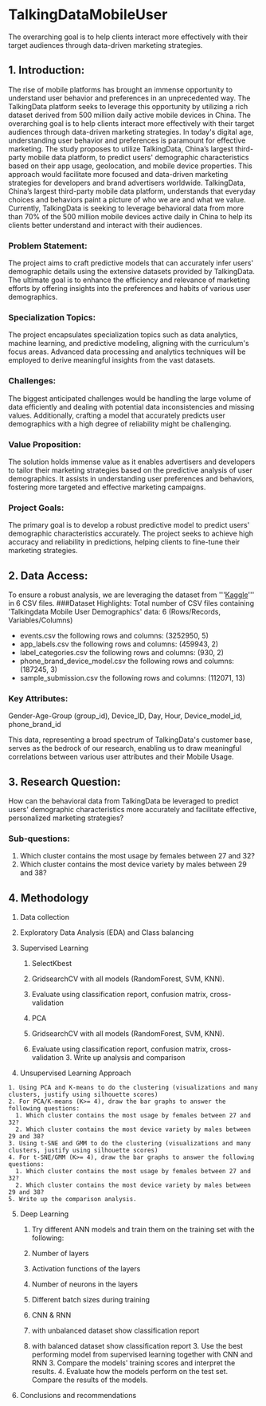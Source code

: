 # TalkingDataMobileUser
The overarching goal is to help clients interact more effectively with their target audiences through data-driven marketing strategies.

## 1. Introduction:
The rise of mobile platforms has brought an immense opportunity to understand user behavior and preferences in an unprecedented way. The TalkingData platform seeks to leverage this opportunity by utilizing a rich dataset derived from 500 million daily active mobile devices in China. The overarching goal is to help clients interact more effectively with their target audiences through data-driven marketing strategies.
In today's digital age, understanding user behavior and preferences is paramount for effective marketing. The study proposes to utilize TalkingData, China’s largest third-party mobile data platform, to predict users' demographic characteristics based on their app usage, geolocation, and mobile device properties. This approach would facilitate more focused and data-driven marketing strategies for developers and brand advertisers worldwide.
TalkingData, China’s largest third-party mobile data platform, understands that everyday choices and behaviors paint a picture of who we are and what we value. Currently, TalkingData is seeking to leverage behavioral data from more than 70% of the 500 million mobile devices active daily in China to help its clients better understand and interact with their audiences.

### Problem Statement:
The project aims to craft predictive models that can accurately infer users' demographic details using the extensive datasets provided by TalkingData. The ultimate goal is to enhance the efficiency and relevance of marketing efforts by offering insights into the preferences and habits of various user demographics.

### Specialization Topics:
The project encapsulates specialization topics such as data analytics, machine learning, and predictive modeling, aligning with the curriculum's focus areas. Advanced data processing and analytics techniques will be employed to derive meaningful insights from the vast datasets.
### Challenges:
The biggest anticipated challenges would be handling the large volume of data efficiently and dealing with potential data inconsistencies and missing values. Additionally, crafting a model that accurately predicts user demographics with a high degree of reliability might be challenging.
### Value Proposition:
The solution holds immense value as it enables advertisers and developers to tailor their marketing strategies based on the predictive analysis of user demographics. It assists in understanding user preferences and behaviors, fostering more targeted and effective marketing campaigns.
### Project Goals:
The primary goal is to develop a robust predictive model to predict users' demographic characteristics accurately. The project seeks to achieve high accuracy and reliability in predictions, helping clients to fine-tune their marketing strategies.

## 2. Data Access:

To ensure a robust analysis, we are leveraging the dataset from '''[Kaggle](https://www.kaggle.com/competitions/talkingdata-mobile-user-demographics/code)''' in 6 CSV files.
###Dataset Highlights:
Total number of CSV files containing 'Talkingdata Mobile User Demographics' data: 6 (Rows/Records, Variables/Columns)
* events.csv the following rows and columns: (3252950, 5)
* app_labels.csv the following rows and columns: (459943, 2)
* label_categories.csv the following rows and columns: (930, 2)
* phone_brand_device_model.csv the following rows and columns: (187245, 3)
* sample_submission.csv the following rows and columns: (112071, 13)

### Key Attributes:
Gender-Age-Group (group_id), Device_ID, Day, Hour, Device_model_id, phone_brand_id

This data, representing a broad spectrum of TalkingData's customer base, serves as the bedrock of our research, enabling us to draw meaningful correlations between various user attributes and their Mobile Usage.

## 3. Research Question:
How can the behavioral data from TalkingData be leveraged to predict users' demographic characteristics more accurately and facilitate effective, personalized marketing strategies?

### Sub-questions:
  1. Which cluster contains the most usage by females between 27 and 32?
  2. Which cluster contains the most device variety by males between 29 and 38?


## 4. Methodology
  1. Data collection
  2. Exploratory Data Analysis (EDA) and Class balancing
  3. Supervised Learning
     
     1. SelectKbest
      1. GridsearchCV with all models (RandomForest, SVM, KNN).
      2. Evaluate using classification report, confusion matrix, cross-validation

     2. PCA
      1. GridsearchCV with all models (RandomForest, SVM, KNN).
      2. Evaluate using classification report, confusion matrix, cross-validation
    3. Write up analysis and comparison
  5. Unsupervised Learning Approach

    1. Using PCA and K-means to do the clustering (visualizations and many clusters, justify using silhouette scores)
    2. For PCA/K-means (K>= 4), draw the bar graphs to answer the following questions:
      1. Which cluster contains the most usage by females between 27 and 32?
      2. Which cluster contains the most device variety by males between 29 and 38?
    3. Using t-SNE and GMM to do the clustering (visualizations and many clusters, justify using silhouette scores)
    4. For t-SNE/GMM (K>= 4), draw the bar graphs to answer the following questions:
      1. Which cluster contains the most usage by females between 27 and 32?
      2. Which cluster contains the most device variety by males between 29 and 38?
    5. Write up the comparison analysis.
  5. Deep Learning

     1. Try different ANN models and train them on the training set with the following:
      1. Number of layers
      2. Activation functions of the layers
      3. Number of neurons in the layers
      4. Different batch sizes during training

     2. CNN & RNN
      1. with unbalanced dataset show classification report
      2. with balanced dataset show classification report
    3. Use the best performing model from supervised learning together with CNN and RNN
    3. Compare the models' training scores and interpret the results.
    4. Evaluate how the models perform on the test set. Compare the results of the models.
  6. Conclusions and recommendations
